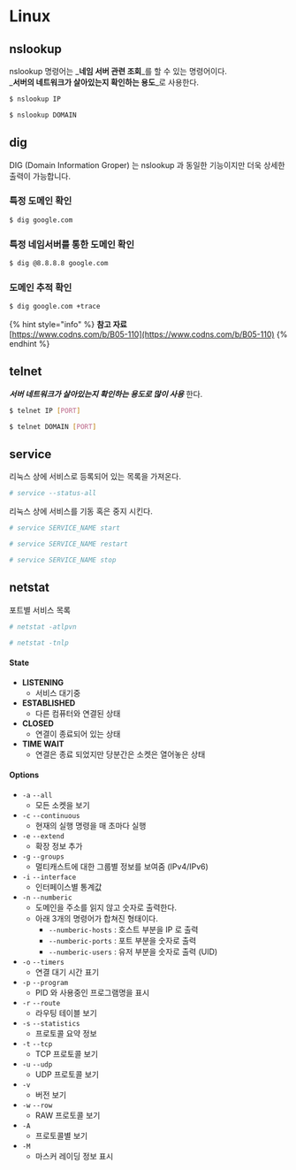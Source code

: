 # Linux

## nslookup

nslookup 명령어는 _**네임 서버 관련 조회**_를 할 수 있는 명령어이다.  
_**서버의 네트워크가 살아있는지 확인하는 용도**_로 사용한다.

```bash
$ nslookup IP
```

```bash
$ nslookup DOMAIN
```

## dig

DIG \(Domain Information Groper\) 는 nslookup 과 동일한 기능이지만 더욱 상세한 출력이 가능합니다.

### 특정 도메인 확인

```bash
$ dig google.com
```

### 특정 네임서버를 통한 도메인 확인 

```bash
$ dig @8.8.8.8 google.com
```

### 도메인 추적 확인 

```bash
$ dig google.com +trace
```

{% hint style="info" %}
**참고 자료**   
[https://www.codns.com/b/B05-110](https://www.codns.com/b/B05-110)
{% endhint %}

## telnet

_**서버 네트워크가 살아있는지 확인하는 용도로 많이 사용**_ 한다.

```bash
$ telnet IP [PORT]
```

```bash
$ telnet DOMAIN [PORT]
```

## service

리눅스 상에 서비스로 등록되어 있는 목록을 가져온다.

```bash
# service --status-all
```

리눅스 상에 서비스를 기동 혹은 중지 시킨다.

```bash
# service SERVICE_NAME start
```

```bash
# service SERVICE_NAME restart
```

```bash
# service SERVICE_NAME stop
```

## netstat

포트별 서비스 목록

```bash
# netstat -atlpvn

# netstat -tnlp
```

#### State

* **LISTENING** 
  * 서비스 대기중
* **ESTABLISHED** 
  * 다른 컴퓨터와 연결된 상태
* **CLOSED** 
  * 연결이 종료되어 있는 상태 
* **TIME WAIT** 
  * 연결은 종료 되었지만 당분간은 소켓은 열어놓은 상태 

#### Options

* `-a`  `--all` 
  * 모든 소켓을 보기
* `-c` `--continuous` 
  * 현재의 실행 명령을 매 초마다 실행
* `-e` `--extend` 
  * 확장 정보 추가
* `-g` `--groups` 
  * 멀티캐스트에 대한 그룹별 정보를 보여줌 \(IPv4/IPv6\)
* `-i` `--interface` 
  * 인터페이스별 통계값 
* `-n` `--numberic` 
  * 도메인을 주소를 읽지 않고 숫자로 출력한다.
  * 아래 3개의 명령어가 합쳐진 형태이다.
    * `--numberic-hosts` : 호스트 부분을 IP 로 출력
    * `--numberic-ports` : 포트 부분을 숫자로 출력
    * `--numberic-users` : 유저 부분을 숫자로 출력 \(UID\)
* `-o` `--timers` 
  * 연결 대기 시간 표기 
* `-p` `--program` 
  *  PID 와 사용중인 프로그램명을 표시 
* `-r` `--route` 
  * 라우팅 테이블 보기 
* `-s` `--statistics` 
  * 프로토콜 요약 정보 
* `-t` `--tcp` 
  * TCP 프로토콜 보기 
* `-u` `--udp` 
  * UDP 프로토콜 보기 
* `-v` 
  * 버전 보기 
* `-w` `--row` 
  * RAW 프로토콜 보기 
* `-A` 
  * 프로토콜별 보기 
* `-M` 
  * 마스커 레이딩 정보 표시 

